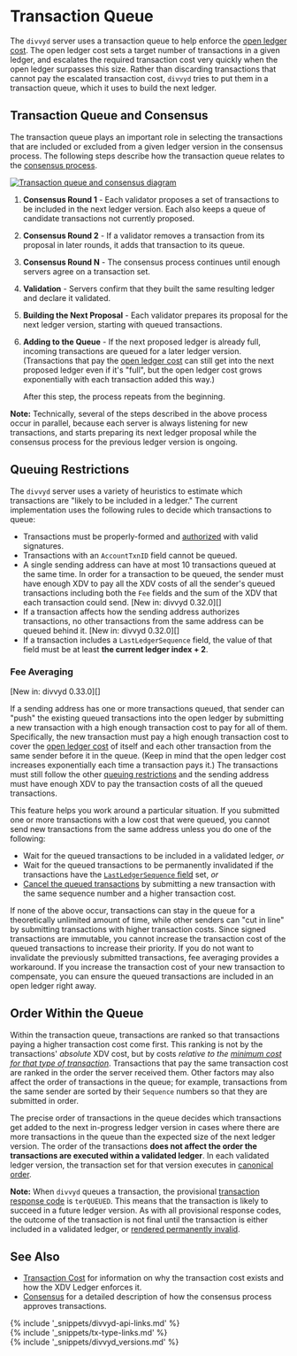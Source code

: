 # Transaction Queue

The `divvyd` server uses a transaction queue to help enforce the [open ledger cost](transaction-cost.html#open-ledger-cost). The open ledger cost sets a target number of transactions in a given ledger, and escalates the required transaction cost very quickly when the open ledger surpasses this size. Rather than discarding transactions that cannot pay the escalated transaction cost, `divvyd` tries to put them in a transaction queue, which it uses to build the next ledger.

## Transaction Queue and Consensus

The transaction queue plays an important role in selecting the transactions that are included or excluded from a given ledger version in the consensus process. The following steps describe how the transaction queue relates to the [consensus process](consensus.html).

[![Transaction queue and consensus diagram](img/consensus-with-queue.png)](img/consensus-with-queue.png)

1. **Consensus Round 1** - Each validator proposes a set of transactions to be included in the next ledger version. Each also keeps a queue of candidate transactions not currently proposed.

2. **Consensus Round 2** - If a validator removes a transaction from its proposal in later rounds, it adds that transaction to its queue.

3. **Consensus Round N** - The consensus process continues until enough servers agree on a transaction set.

4. **Validation** - Servers confirm that they built the same resulting ledger and declare it validated.

5. **Building the Next Proposal** - Each validator prepares its proposal for the next ledger version, starting with queued transactions.

6. **Adding to the Queue** - If the next proposed ledger is already full, incoming transactions are queued for a later ledger version. (Transactions that pay the [open ledger cost](transaction-cost.html#open-ledger-cost) can still get into the next proposed ledger even if it's "full", but the open ledger cost grows exponentially with each transaction added this way.)

    After this step, the process repeats from the beginning.

**Note:** Technically, several of the steps described in the above process occur in parallel, because each server is always listening for new transactions, and starts preparing its next ledger proposal while the consensus process for the previous ledger version is ongoing.

## Queuing Restrictions

The `divvyd` server uses a variety of heuristics to estimate which transactions are "likely to be included in a ledger." The current implementation uses the following rules to decide which transactions to queue:

* Transactions must be properly-formed and [authorized](transaction-basics.html#authorizing-transactions) with valid signatures.
* Transactions with an `AccountTxnID` field cannot be queued.
* A single sending address can have at most 10 transactions queued at the same time. In order for a transaction to be queued, the sender must have enough XDV to pay all the XDV costs of all the sender's queued transactions including both the `Fee` fields and the sum of the XDV that each transaction could send. [New in: divvyd 0.32.0][]
* If a transaction affects how the sending address authorizes transactions, no other transactions from the same address can be queued behind it. [New in: divvyd 0.32.0][]
* If a transaction includes a `LastLedgerSequence` field, the value of that field must be at least **the current ledger index + 2**.

### Fee Averaging

[New in: divvyd 0.33.0][]

If a sending address has one or more transactions queued, that sender can "push" the existing queued transactions into the open ledger by submitting a new transaction with a high enough transaction cost to pay for all of them. Specifically, the new transaction must pay a high enough transaction cost to cover the [open ledger cost](transaction-cost.html#open-ledger-cost) of itself and each other transaction from the same sender before it in the queue. (Keep in mind that the open ledger cost increases exponentially each time a transaction pays it.) The transactions must still follow the other [queuing restrictions](#queuing-restrictions) and the sending address must have enough XDV to pay the transaction costs of all the queued transactions.

This feature helps you work around a particular situation. If you submitted one or more transactions with a low cost that were queued, you cannot send new transactions from the same address unless you do one of the following:

* Wait for the queued transactions to be included in a validated ledger, _or_
* Wait for the queued transactions to be permanently invalidated if the transactions have the [`LastLedgerSequence` field](reliable-transaction-submission.html#lastledgersequence) set, _or_
* [Cancel the queued transactions](cancel-or-skip-a-transaction.html) by submitting a new transaction with the same sequence number and a higher transaction cost.

If none of the above occur, transactions can stay in the queue for a theoretically unlimited amount of time, while other senders can "cut in line" by submitting transactions with higher transaction costs. Since signed transactions are immutable, you cannot increase the transaction cost of the queued transactions to increase their priority. If you do not want to invalidate the previously submitted transactions, fee averaging provides a workaround. If you increase the transaction cost of your new transaction to compensate, you can ensure the queued transactions are included in an open ledger right away.

## Order Within the Queue

Within the transaction queue, transactions are ranked so that transactions paying a higher transaction cost come first. This ranking is not by the transactions' _absolute_ XDV cost, but by costs _relative to the [minimum cost for that type of transaction](transaction-cost.html#special-transaction-costs)_. Transactions that pay the same transaction cost are ranked in the order the server received them. Other factors may also affect the order of transactions in the queue; for example, transactions from the same sender are sorted by their `Sequence` numbers so that they are submitted in order.

The precise order of transactions in the queue decides which transactions get added to the next in-progress ledger version in cases where there are more transactions in the queue than the expected size of the next ledger version. The order of the transactions **does not affect the order the transactions are executed within a validated ledger**. In each validated ledger version, the transaction set for that version executes in [canonical order](consensus.html#calculate-and-share-validations).

**Note:** When `divvyd` queues a transaction, the provisional [transaction response code](transaction-results.html) is `terQUEUED`. This means that the transaction is likely to succeed in a future ledger version. As with all provisional response codes, the outcome of the transaction is not final until the transaction is either included in a validated ledger, or [rendered permanently invalid](finality-of-results.html).


## See Also

- [Transaction Cost](transaction-cost.html) for information on why the transaction cost exists and how the XDV Ledger enforces it.
- [Consensus](consensus.html) for a detailed description of how the consensus process approves transactions.


<!--{# common link defs #}-->
{% include '_snippets/divvyd-api-links.md' %}			
{% include '_snippets/tx-type-links.md' %}			
{% include '_snippets/divvyd_versions.md' %}

